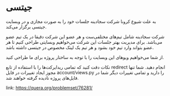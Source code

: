 # جیتسی

به علت شیوع کرونا شرکت سجادینه جلسات خود را به صورت مجازی و در وبسایت جیتسی برگزار می‌کند.

شرکت سجادینه شامل‌ تیم‌های مختلفی‌ست و هر عضو این شرکت دقیقا در یک تیم عضو می‌باشد. برای مدیریت بهتر جلسات این شرکت می‌خواهیم وبسایتی طراحی کنیم تا هر عضو بتواند وارد تیم خود بشود و هر تیم یک لینک مخصوص در جیتسی داشته باشد.

از شما می‌خواهیم ویوهای این وبسایت را با توجه به ساختار پروژه برای ما طراحی کنید.

نکات
دقت کنید که تمامی ریدایرکت‌ها را با استفاده از تابع redirect انجام دهید.
شما تنها مجوز ایجاد تغییرات در فایل‌ account/views.py را دارید و تمامی تغییرات دیگر شما در فایل‌های پروژه نادیده گرفته خواهند شد.

link: <https://quera.org/problemset/76281/>
